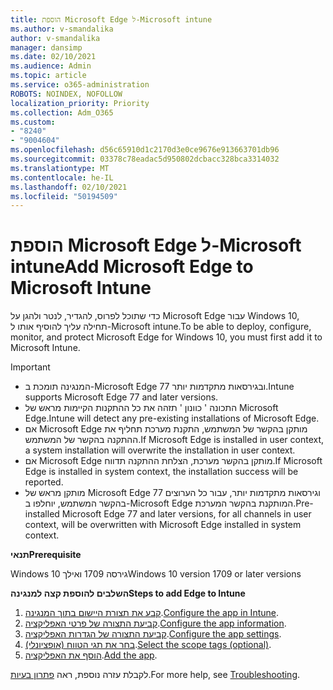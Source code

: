 ```yaml
---
title: הוספת Microsoft Edge ל-Microsoft intune
ms.author: v-smandalika
author: v-smandalika
manager: dansimp
ms.date: 02/10/2021
ms.audience: Admin
ms.topic: article
ms.service: o365-administration
ROBOTS: NOINDEX, NOFOLLOW
localization_priority: Priority
ms.collection: Adm_O365
ms.custom:
- "8240"
- "9004604"
ms.openlocfilehash: d56c65910d1c2170d3e0ce9676e913663701db96
ms.sourcegitcommit: 03378c78eadac5d950802dcbacc328bca3314032
ms.translationtype: MT
ms.contentlocale: he-IL
ms.lasthandoff: 02/10/2021
ms.locfileid: "50194509"
---
```

# <a name="add-microsoft-edge-to-microsoft-intune"></a><span data-ttu-id="625b5-102">הוספת Microsoft Edge ל-Microsoft intune</span><span class="sxs-lookup"><span data-stu-id="625b5-102">Add Microsoft Edge to Microsoft Intune</span></span>

<span data-ttu-id="625b5-103">כדי שתוכל לפרוס, להגדיר, לנטר ולהגן על Microsoft Edge עבור Windows 10, תחילה עליך להוסיף אותו ל-Microsoft intune.</span><span class="sxs-lookup"><span data-stu-id="625b5-103">To be able to deploy, configure, monitor, and protect Microsoft Edge for Windows 10, you must first add it to Microsoft Intune.</span></span>

> [!IMPORTANT]
- <span data-ttu-id="625b5-104">המנגינה תומכת ב-Microsoft Edge 77 ובגירסאות מתקדמות יותר.</span><span class="sxs-lookup"><span data-stu-id="625b5-104">Intune supports Microsoft Edge 77 and later versions.</span></span>
- <span data-ttu-id="625b5-105">התכונה ' כוונון ' תזהה את כל ההתקנות הקיימות מראש של Microsoft Edge.</span><span class="sxs-lookup"><span data-stu-id="625b5-105">Intune will detect any pre-existing installations of Microsoft Edge.</span></span>
- <span data-ttu-id="625b5-106">אם Microsoft Edge מותקן בהקשר של המשתמש, התקנת מערכת תחליף את ההתקנה בהקשר של המשתמש.</span><span class="sxs-lookup"><span data-stu-id="625b5-106">If Microsoft Edge is installed in user context, a system installation will overwrite the installation in user context.</span></span>
- <span data-ttu-id="625b5-107">אם Microsoft Edge מותקן בהקשר מערכת, הצלחת ההתקנה תדווח.</span><span class="sxs-lookup"><span data-stu-id="625b5-107">If Microsoft Edge is installed in system context, the installation success will be reported.</span></span>
- <span data-ttu-id="625b5-108">מותקן מראש של Microsoft Edge 77 וגירסאות מתקדמות יותר, עבור כל הערוצים בהקשר המשתמש, יוחלפו ב-Microsoft Edge המותקנת בהקשר המערכת.</span><span class="sxs-lookup"><span data-stu-id="625b5-108">Pre-installed Microsoft Edge 77 and later versions, for all channels in user context, will be overwritten with Microsoft Edge installed in system context.</span></span>

<span data-ttu-id="625b5-109">**תנאי**</span><span class="sxs-lookup"><span data-stu-id="625b5-109">**Prerequisite**</span></span>

<span data-ttu-id="625b5-110">Windows 10 גירסה 1709 ואילך</span><span class="sxs-lookup"><span data-stu-id="625b5-110">Windows 10 version 1709 or later versions</span></span>

<span data-ttu-id="625b5-111">**השלבים להוספת קצה למנגינה**</span><span class="sxs-lookup"><span data-stu-id="625b5-111">**Steps to add Edge to Intune**</span></span>

1. <span data-ttu-id="625b5-112">[קבע את תצורת היישום בתוך המנגינה](https://docs.microsoft.com/mem/intune/apps/apps-windows-edge).</span><span class="sxs-lookup"><span data-stu-id="625b5-112">[Configure the app in Intune](https://docs.microsoft.com/mem/intune/apps/apps-windows-edge).</span></span>
2. <span data-ttu-id="625b5-113">[קביעת התצורה של פרטי האפליקציה](https://docs.microsoft.com/mem/intune/apps/apps-windows-edge).</span><span class="sxs-lookup"><span data-stu-id="625b5-113">[Configure the app information](https://docs.microsoft.com/mem/intune/apps/apps-windows-edge).</span></span>
3. <span data-ttu-id="625b5-114">[קביעת התצורה של הגדרות האפליקציה](https://docs.microsoft.com/mem/intune/apps/apps-windows-edge).</span><span class="sxs-lookup"><span data-stu-id="625b5-114">[Configure the app settings](https://docs.microsoft.com/mem/intune/apps/apps-windows-edge).</span></span>
4. <span data-ttu-id="625b5-115">[בחר את תגי הטווח (אופציונלי)](https://docs.microsoft.com/mem/intune/apps/apps-windows-edge).</span><span class="sxs-lookup"><span data-stu-id="625b5-115">[Select the scope tags (optional)](https://docs.microsoft.com/mem/intune/apps/apps-windows-edge).</span></span>
5. <span data-ttu-id="625b5-116">[הוסף את האפליקציה](https://docs.microsoft.com/mem/intune/apps/apps-windows-edge).</span><span class="sxs-lookup"><span data-stu-id="625b5-116">[Add the app](https://docs.microsoft.com/mem/intune/apps/apps-windows-edge).</span></span>

<span data-ttu-id="625b5-117">לקבלת עזרה נוספת, ראה [פתרון בעיות](https://docs.microsoft.com/mem/intune/apps/apps-windows-edge).</span><span class="sxs-lookup"><span data-stu-id="625b5-117">For more help, see [Troubleshooting](https://docs.microsoft.com/mem/intune/apps/apps-windows-edge).</span></span>




